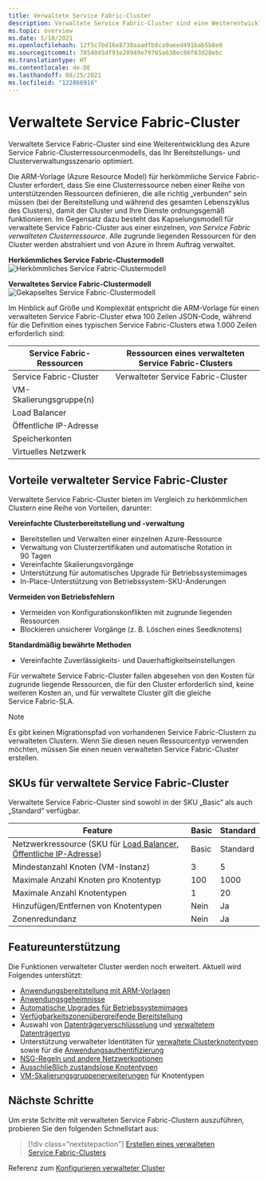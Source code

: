 ```yaml
---
title: Verwaltete Service Fabric-Cluster
description: Verwaltete Service Fabric-Cluster sind eine Weiterentwicklung des Azure Service Fabric-Clusterressourcenmodells, das die Bereitstellung und Clusterverwaltung optimiert.
ms.topic: overview
ms.date: 5/10/2021
ms.openlocfilehash: 12f5c7bd16e8738aaadfb8ca9aeed491bab5b8e0
ms.sourcegitcommit: 7854045df93e28949e79765a638ec86f83d28ebc
ms.translationtype: HT
ms.contentlocale: de-DE
ms.lasthandoff: 08/25/2021
ms.locfileid: "122866916"
---
```

# <a name="service-fabric-managed-clusters"></a>Verwaltete Service Fabric-Cluster

Verwaltete Service Fabric-Cluster sind eine Weiterentwicklung des Azure Service Fabric-Clusterressourcenmodells, das Ihr Bereitstellungs- und Clusterverwaltungsszenario optimiert.

Die ARM-Vorlage (Azure Resource Model) für herkömmliche Service Fabric-Cluster erfordert, dass Sie eine Clusterressource neben einer Reihe von unterstützenden Ressourcen definieren, die alle richtig „verbunden“ sein müssen (bei der Bereitstellung und während des gesamten Lebenszyklus des Clusters), damit der Cluster und Ihre Dienste ordnungsgemäß funktionieren. Im Gegensatz dazu besteht das Kapselungsmodell für verwaltete Service Fabric-Cluster aus einer einzelnen, *von Service Fabric verwalteten Clusterressource*. Alle zugrunde liegenden Ressourcen für den Cluster werden abstrahiert und von Azure in Ihrem Auftrag verwaltet.

**Herkömmliches Service Fabric-Clustermodell**
![Herkömmliches Service Fabric-Clustermodell][sf-composition]

**Verwaltetes Service Fabric-Clustermodell**
![Gekapseltes Service Fabric-Clustermodell][sf-encapsulation]

Im Hinblick auf Größe und Komplexität entspricht die ARM-Vorlage für einen verwalteten Service Fabric-Cluster etwa 100 Zeilen JSON-Code, während für die Definition eines typischen Service Fabric-Clusters etwa 1.000 Zeilen erforderlich sind:

| Service Fabric-Ressourcen | Ressourcen eines verwalteten Service Fabric-Clusters |
|----------|-----------|
| Service Fabric-Cluster | Verwalteter Service Fabric-Cluster |
| VM-Skalierungsgruppe(n) | |
| Load Balancer | |
| Öffentliche IP-Adresse | |
| Speicherkonten | |
| Virtuelles Netzwerk | |

## <a name="service-fabric-managed-cluster-advantages"></a>Vorteile verwalteter Service Fabric-Cluster
Verwaltete Service Fabric-Cluster bieten im Vergleich zu herkömmlichen Clustern eine Reihe von Vorteilen, darunter:

**Vereinfachte Clusterbereitstellung und -verwaltung**
- Bereitstellen und Verwalten einer einzelnen Azure-Ressource
- Verwaltung von Clusterzertifikaten und automatische Rotation in 90 Tagen
- Vereinfachte Skalierungsvorgänge
- Unterstützung für automatisches Upgrade für Betriebssystemimages
- In-Place-Unterstützung von Betriebssystem-SKU-Änderungen

**Vermeiden von Betriebsfehlern**
- Vermeiden von Konfigurationskonflikten mit zugrunde liegenden Ressourcen
- Blockieren unsicherer Vorgänge (z. B. Löschen eines Seedknotens)

**Standardmäßig bewährte Methoden**
- Vereinfachte Zuverlässigkeits- und Dauerhaftigkeitseinstellungen

Für verwaltete Service Fabric-Cluster fallen abgesehen von den Kosten für zugrunde liegende Ressourcen, die für den Cluster erforderlich sind, keine weiteren Kosten an, und für verwaltete Cluster gilt die gleiche Service Fabric-SLA.

> [!NOTE]
> Es gibt keinen Migrationspfad von vorhandenen Service Fabric-Clustern zu verwalteten Clustern. Wenn Sie diesen neuen Ressourcentyp verwenden möchten, müssen Sie einen neuen verwalteten Service Fabric-Cluster erstellen.

## <a name="service-fabric-managed-cluster-skus"></a>SKUs für verwaltete Service Fabric-Cluster

Verwaltete Service Fabric-Cluster sind sowohl in der SKU „Basic“ als auch „Standard“ verfügbar.

| Feature | Basic | Standard |
| ------- | ----- | -------- |
| Netzwerkressource (SKU für [Load Balancer](../load-balancer/skus.md), [Öffentliche IP-Adresse](../virtual-network/public-ip-addresses.md)) | Basic | Standard |
| Mindestanzahl Knoten (VM-Instanz) | 3 | 5 |
| Maximale Anzahl Knoten pro Knotentyp | 100 | 1000 |
| Maximale Anzahl Knotentypen | 1 | 20 |
| Hinzufügen/Entfernen von Knotentypen | Nein | Ja |
| Zonenredundanz | Nein | Ja |

## <a name="feature-support"></a>Featureunterstützung

Die Funktionen verwalteter Cluster werden noch erweitert. Aktuell wird Folgendes unterstützt:

* [Anwendungsbereitstellung mit ARM-Vorlagen](how-to-managed-cluster-app-deployment-template.md)
* [Anwendungsgeheimnisse](how-to-managed-cluster-application-secrets.md)
* [Automatische Upgrades für Betriebssystemimages](how-to-managed-cluster-configuration.md#enable-automatic-os-image-upgrades)
* [Verfügbarkeitszonenübergreifende Bereitstellung](how-to-managed-cluster-availability-zones.md)
* Auswahl von [Datenträgerverschlüsselung](how-to-enable-managed-cluster-disk-encryption.md) und [verwaltetem Datenträgertyp](how-to-managed-cluster-managed-disk.md)
* Unterstützung verwalteter Identitäten für [verwaltete Clusterknotentypen](how-to-managed-identity-managed-cluster-virtual-machine-scale-sets.md) sowie für die [Anwendungsauthentifizierung](how-to-managed-cluster-application-managed-identity.md)
* [NSG-Regeln und andere Netzwerkoptionen](how-to-managed-cluster-networking.md)
* [Ausschließlich zustandslose Knotentypen](how-to-managed-cluster-stateless-node-type.md)
* [VM-Skalierungsgruppenerweiterungen](how-to-managed-cluster-vmss-extension.md) für Knotentypen

## <a name="next-steps"></a>Nächste Schritte

Um erste Schritte mit verwalteten Service Fabric-Clustern auszuführen, probieren Sie den folgenden Schnellstart aus:

> [!div class="nextstepaction"]
> [Erstellen eines verwalteten Service Fabric-Clusters](quickstart-managed-cluster-template.md)

Referenz zum [Konfigurieren verwalteter Cluster](how-to-managed-cluster-configuration.md)

[sf-composition]: ./media/overview-managed-cluster/sfrp-composition-resource.png
[sf-encapsulation]: ./media/overview-managed-cluster/sfrp-encapsulated-resource.png